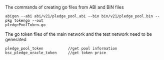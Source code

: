 The commands of creating go files from ABI and BIN files

    abigen --abi abi/v21/pledge_pool.abi --bin bin/v21/pledge_pool.bin --pkg tokengo --out
    pledgePoolToken.go

The go token files of the main network and the test network need to be generated

    pledge_pool_token           //get pool information 
    bsc_pledge_oracle_token     //get token price
